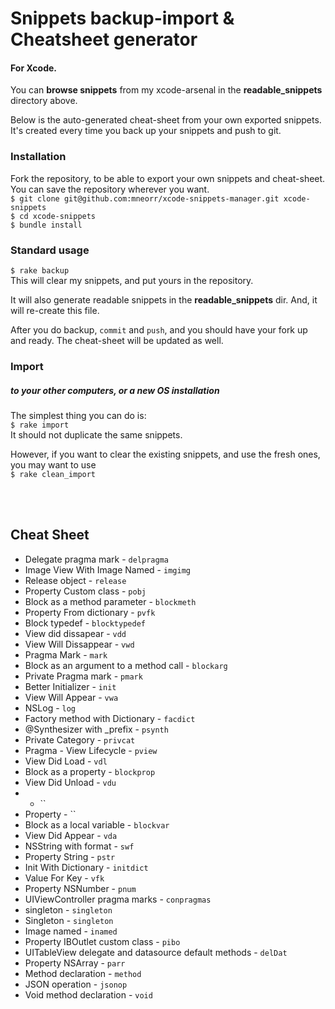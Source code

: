# Snippets backup-import & Cheatsheet generator
#### For Xcode.
You can __browse snippets__ from my xcode-arsenal in the __readable_snippets__ directory above.

Below is the auto-generated cheat-sheet from your own exported snippets.
It's created every time you back up your snippets and push to git.

### Installation
Fork the repository, to be able to export your own snippets and cheat-sheet. <br>
You can save the repository wherever you want. <br>
`$ git clone git@github.com:mneorr/xcode-snippets-manager.git xcode-snippets` <br>
`$ cd xcode-snippets` <br>
`$ bundle install`

### Standard usage
``$ rake backup`` <br>
This will clear my snippets, and put yours in the repository.

It will also generate readable snippets in the __readable_snippets__ dir.
And, it will re-create this file.

After you do backup, `commit` and `push`, and you should have your fork up and ready.
The cheat-sheet will be updated as well.

### Import
##### to your other computers, or a new OS installation
The simplest thing you can do is:
<br>
`$ rake import`
<br>
It should not duplicate the same snippets.

However, if you want to clear the existing snippets, and use the fresh ones, you may want to use <br>
`$ rake clean_import`

<br><br>

## Cheat Sheet
		
* Delegate pragma mark - `delpragma`
* Image View With Image Named - `imgimg`
* Release object - `release`
* Property Custom class - `pobj`
* Block as a method parameter - `blockmeth`
* Property From dictionary - `pvfk`
* Block typedef - `blocktypedef`
* View did dissapear - `vdd`
* View Will Dissappear - `vwd`
* Pragma Mark - `mark`
* Block as an argument to a method call - `blockarg`
* Private Pragma mark - `pmark`
* Better Initializer - `init`
* View Will Appear - `vwa`
* NSLog - `log`
* Factory method with Dictionary - `facdict`
* @Synthesizer with _prefix - `psynth`
* Private Category - `privcat`
* Pragma - View Lifecycle - `pview`
* View Did Load - `vdl`
* Block as a property - `blockprop`
* View Did Unload - `vdu`
*  - ``
* Property - ``
* Block as a local variable - `blockvar`
* View Did Appear - `vda`
* NSString with format - `swf`
* Property String - `pstr`
* Init With Dictionary - `initdict`
* Value For Key - `vfk`
* Property NSNumber - `pnum`
* UIViewController pragma marks - `conpragmas`
* singleton - `singleton`
* Singleton - `singleton`
* Image named - `inamed`
* Property IBOutlet custom class - `pibo`
* UITableView delegate and datasource default methods - `delDat`
* Property NSArray - `parr`
* Method declaration - `method`
* JSON operation - `jsonop`
* Void method declaration - `void`
